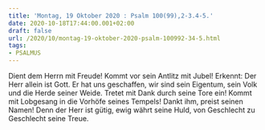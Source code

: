 ```yaml
---
title: 'Montag, 19 Oktober 2020 : Psalm 100(99),2-3.4-5.'
date: 2020-10-18T17:44:00.001+02:00
draft: false
url: /2020/10/montag-19-oktober-2020-psalm-100992-34-5.html
tags: 
- PSALMUS
---
```


Dient dem Herrn mit Freude! Kommt vor sein Antlitz mit Jubel! Erkennt: Der Herr allein ist Gott. Er hat uns geschaffen, wir sind sein Eigentum, sein Volk und die Herde seiner Weide. Tretet mit Dank durch seine Tore ein! Kommt mit Lobgesang in die Vorhöfe seines Tempels! Dankt ihm, preist seinen Namen! Denn der Herr ist gütig, ewig währt seine Huld, von Geschlecht zu Geschlecht seine Treue.